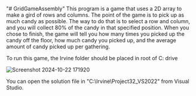 "# GridGameAssembly" 
This program is a game that uses a 2D array to make a gird of rows and columns. The point of the game is to pick up as much candy as possible. The way to do that is to select a row and column, and you will collect 80% of the candy in that specified position. When you chose to finish, the game will tell you how many times you picked up the candy off the floor, how much candy you picked up, and the average amount of candy picked up per gathering.



To run this game, the Irvine folder should be placed in root of C: drive

![Screenshot 2024-10-22 171920](https://github.com/user-attachments/assets/86fdcc4f-9671-4cb8-b161-47b1c96e0915)




You can open the solution file in "C:\Irvine\Project32_VS2022" from Visual Studio.
